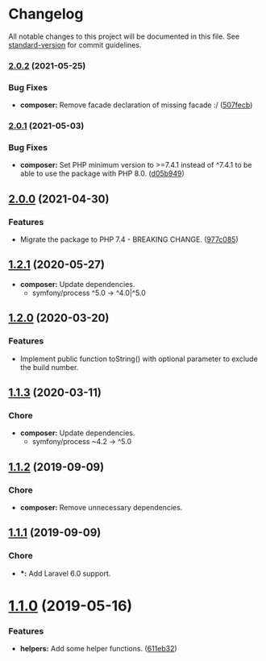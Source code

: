 # Changelog

All notable changes to this project will be documented in this file. See [standard-version](https://github.com/conventional-changelog/standard-version) for commit guidelines.

### [2.0.2](https://github.com/christian-graf/laravel-application-version/compare/v2.0.1...v2.0.2) (2021-05-25)

### Bug Fixes

* **composer:** Remove facade declaration of missing facade :/ ([507fecb](https://github.com/christian-graf/laravel-application-version/commit/507fecbf9bbd10cf23edaa0ef2c4a6f26fa37917))

### [2.0.1](https://github.com/christian-graf/laravel-application-version/compare/v2.0.0...v2.0.1) (2021-05-03)

### Bug Fixes

* **composer:** Set PHP minimum version to >=7.4.1 instead of ^7.4.1 to be able to use the package with PHP 8.0. ([d05b949](https://github.com/christian-graf/laravel-application-version/commit/d05b949a6c6110fcacc3b16345bf9f25bf8db5c6))

## [2.0.0](https://github.com/christian-graf/laravel-application-version/compare/v1.2.1...v2.0.0) (2021-04-30)

### Features

* Migrate the package to PHP 7.4 - BREAKING CHANGE. ([977c085](https://github.com/christian-graf/laravel-application-version/commit/977c085c428ae320c7738ff375747bad7bd73b98))

## [1.2.1](https://github.com/christian-graf/laravel-application-version/compare/v1.2.0...v1.2.1) (2020-05-27)

* **composer:** Update dependencies.
    * symfony/process ^5.0 -> ^4.0|^5.0

## [1.2.0](https://github.com/christian-graf/laravel-application-version/compare/v1.1.3...v1.2.0) (2020-03-20)

### Features

* Implement public function toString() with optional parameter to exclude the build number.


## [1.1.3](https://github.com/christian-graf/laravel-application-version/compare/v1.1.2...v1.1.3) (2020-03-11)

### Chore

* **composer:** Update dependencies.
    * symfony/process ~4.2 -> ^5.0

## [1.1.2](https://github.com/christian-graf/laravel-application-version/compare/v1.1.1...v1.1.2) (2019-09-09)

### Chore

* **composer:** Remove unnecessary dependencies.

## [1.1.1](https://github.com/christian-graf/laravel-application-version/compare/v1.1.0...v1.1.1) (2019-09-09)

### Chore

* **\*:** Add Laravel 6.0 support.


# [1.1.0](https://github.com/christian-graf/laravel-application-version/compare/v1.0.0...v1.1.0) (2019-05-16)


### Features

* **helpers:** Add some helper functions. ([611eb32](https://github.com/christian-graf/laravel-application-version/commit/611eb32))
